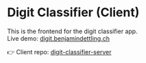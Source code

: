 # Digit Classifier (Client)

This is the frontend for the digit classifier app.  
Live demo: [digit.benjamindettling.ch](https://digit.benjamindettling.ch)

👉 Client repo: [digit-classifier-server](https://github.com/benjamindettling/digit-classifier-client)
